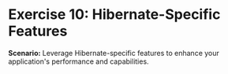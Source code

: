 # Exercise 10: Hibernate-Specific Features

**Scenario:** Leverage Hibernate-specific features to enhance your application's performance and capabilities.

